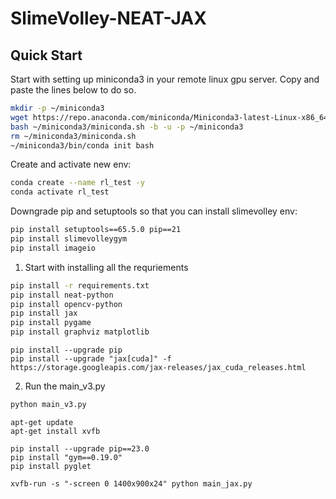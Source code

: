 # SlimeVolley-NEAT-JAX

## Quick Start

Start with setting up miniconda3 in your remote linux gpu server. Copy and paste the lines below to do so. 
```bash
mkdir -p ~/miniconda3
wget https://repo.anaconda.com/miniconda/Miniconda3-latest-Linux-x86_64.sh -O ~/miniconda3/miniconda.sh
bash ~/miniconda3/miniconda.sh -b -u -p ~/miniconda3
rm ~/miniconda3/miniconda.sh
~/miniconda3/bin/conda init bash
```

Create and activate new env:
```bash
conda create --name rl_test -y
conda activate rl_test
```

Downgrade pip and setuptools so that you can install slimevolley env:
```bash
pip install setuptools==65.5.0 pip==21
pip install slimevolleygym
pip install imageio
```

1. Start with installing all the requriements

```bash
pip install -r requirements.txt
pip install neat-python
pip install opencv-python
pip install jax
pip install pygame
pip install graphviz matplotlib
```

```
pip install --upgrade pip
pip install --upgrade "jax[cuda]" -f https://storage.googleapis.com/jax-releases/jax_cuda_releases.html
```

2. Run the main_v3.py

```bash
python main_v3.py 
```
```
apt-get update
apt-get install xvfb
```
```
pip install --upgrade pip==23.0
pip install "gym==0.19.0"
pip install pyglet
```

```
xvfb-run -s "-screen 0 1400x900x24" python main_jax.py
```



